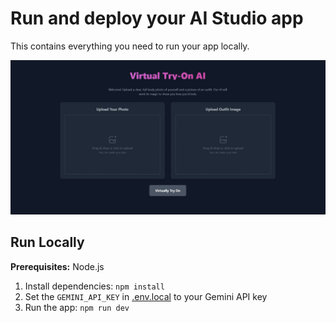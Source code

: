 

# Run and deploy your AI Studio app

This contains everything you need to run your app locally.


![image alt](https://github.com/Thrishal1105/Virtual-Clothes-Try-On-AI/blob/c288eb0f8144da9e9328ae9bd08c052e0d34dfc7/Screenshot%202025-08-29%20150000.png)

## Run Locally

**Prerequisites:**  Node.js


1. Install dependencies:
   `npm install`
2. Set the `GEMINI_API_KEY` in [.env.local](.env.local) to your Gemini API key 
3. Run the app:
   `npm run dev`
